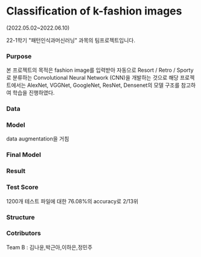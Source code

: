 # Classification of k-fashion images

(2022.05.02~2022.06.10)

22-1학기  "패턴인식과머신러닝" 과목의 팀프로젝트입니다.

### Purpose  

본 프로젝트의 목적은 fashion image를 입력받아 자동으로 Resort / Retro / Sporty 로 분류하는 Convolutional Neural  Network (CNN)을 개발하는 것으로 해당 프로젝트에서는 AlexNet, VGGNet, GoogleNet, ResNet, Densenet의 모델 구조를 참고하여 학습을 진행하였다.

### Data



### Model

data augmentation을 거침

### Final Model



### Result



### Test Score

1200개 테스트 파일에 대한 76.08%의 accuracy로 2/13위

### Structure



### Cotributors

Team B : 김나윤,박근아,이하은,정민주













